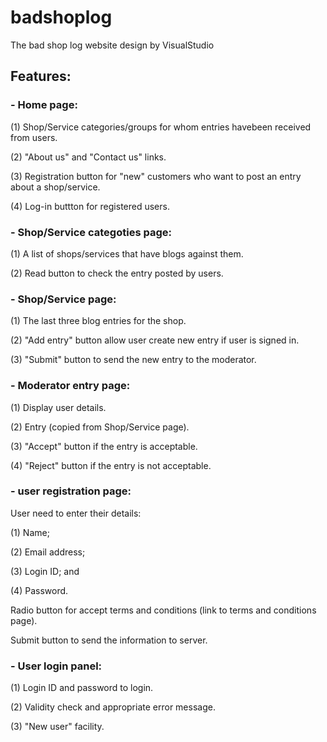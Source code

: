 # badshoplog
The bad shop log website design by VisualStudio

## Features:

### - Home page:
(1) Shop/Service categories/groups for whom entries havebeen received from users.

(2) "About us" and "Contact us" links.

(3) Registration button for "new" customers who want to post an entry about a shop/service.

(4) Log-in buttton for registered users.

### - Shop/Service categoties page:
(1) A list of shops/services that have blogs against them.

(2) Read button to check the entry posted by users.

### - Shop/Service page:
(1) The last three blog entries for the shop.

(2) "Add entry" button allow user create new entry if user is signed in.

(3) "Submit" button to send the new entry to the moderator.

### - Moderator entry page:
(1) Display user details.

(2) Entry (copied from Shop/Service page).

(3) "Accept" button if the entry is acceptable.

(4) "Reject" button if the entry is not acceptable.

### - user registration page:
User need to enter their details:

(1) Name;

(2) Email address;

(3) Login ID; and

(4) Password.

Radio button for accept terms and conditions (link to terms and conditions page). 

Submit button to send the information to server.

### - User login panel:
(1) Login ID and password to login.

(2) Validity check and appropriate error message.

(3) "New user" facility.

